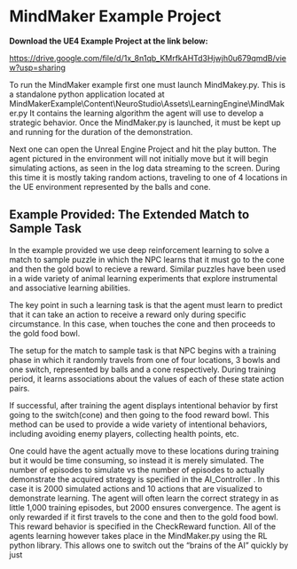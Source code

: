 # MindMaker Example Project

**Download the UE4 Example Project at the link below:**

https://drive.google.com/file/d/1x_8n1qb_KMrfkAHTd3Hjwjh0u679qmdB/view?usp=sharing

To run the MindMaker example first one must launch MindMakey.py. This is a standalone python application located at MindMakerExample\Content\NeuroStudio\Assets\LearningEngine\MindMaker.py
It contains the learning algorithm the agent will use to develop a strategic behavior. Once the MindMaker.py is launched, it must be kept up and running for the duration of the demonstration. 

Next one can open the Unreal Engine Project and hit the play button. The agent pictured in the environment will not initially move but it will begin simulating actions, as seen in the log data streaming to the screen.  During this time it is mostly taking random actions, traveling to one of 4 locations in the UE environment represented by the balls and cone.  

## Example Provided: The Extended Match to Sample Task

In the example provided we use deep reinforcement learning to solve a match to sample puzzle in which the NPC learns that it must go to the cone and then the gold bowl to recieve a reward. Similar puzzles have been used in a wide variety of animal learning experiments that explore instrumental and associative learning abilities. 

The key point in such a learning task is that the agent must learn to predict that it can take an action to receive a reward only during specific circumstance. In this case, when  touches the cone and then proceeds to the gold food bowl.

The setup for the match to sample task is that NPC begins with a training phase in which it randomly travels from one of four locations, 3 bowls and one switch, represented by balls and a cone respectively. During training period, it learns associations about the values of each of these state action pairs.

If successful, after training the agent displays intentional behavior by first going to the switch(cone) and then going to the food reward bowl. This method can be used to provide a wide variety of intentional behaviors, including avoiding enemy players, collecting health points, etc.

One could have the agent actually move to these locations during training but it would be  time consuming, so instead it is merely simulated. The number of episodes to simulate vs the number of episodes to actually demonstrate the acquired strategy is specified  in the AI_Controller . In this case it is 2000 simulated actions and 10 actions that are visualized to demonstrate learning.  The agent will often learn the correct strategy in as little 1,000 training episodes, but 2000 ensures convergence. 
The agent is only rewarded if it first travels to the cone and then to the gold food bowl. This reward behavior is specified in the CheckReward function. All of the agents learning however takes place in the MindMaker.py using the RL python library.  This allows one to switch out the “brains of the AI” quickly by just 
